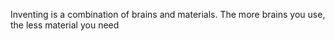   Inventing is a combination of brains and materials. The more brains you use, the less material you need 
